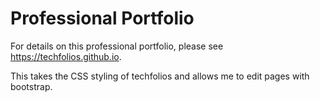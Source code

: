 # Professional Portfolio

For details on this professional portfolio, please see https://techfolios.github.io.

This takes the CSS styling of techfolios and allows me to edit pages with bootstrap.
